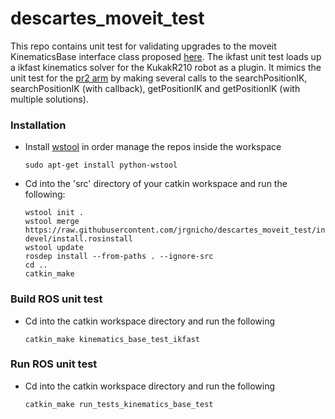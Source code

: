 # descartes_moveit_test
This repo contains unit test for validating upgrades to the moveit KinematicsBase interface class proposed [here](https://github.com/ros-planning/moveit_core/pull/231).  The ikfast unit test loads up a ikfast kinematics solver for the KukakR210 robot as a plugin.  It mimics the unit test for the [pr2 arm](https://github.com/ros-planning/moveit_pr2/blob/indigo-devel/pr2_moveit_tests/kinematics/src/test_kinematics_as_plugin.cpp) by making several calls to the searchPositionIK, searchPositionIK (with callback), getPositionIK and getPositionIK (with multiple solutions).  

### Installation

- Install [wstool](http://wiki.ros.org/wstool) in order manage the repos inside the workspace
  ```
  sudo apt-get install python-wstool
  ```

- Cd into the 'src' directory of your catkin workspace and run the following:
  ```
  wstool init . 
  wstool merge https://raw.githubusercontent.com/jrgnicho/descartes_moveit_test/indigo-devel/install.rosinstall
  wstool update
  rosdep install --from-paths . --ignore-src
  cd ..
  catkin_make
  ```
  
### Build ROS unit test

- Cd into the catkin workspace directory and run the following

  ```
  catkin_make kinematics_base_test_ikfast
  ```
  
### Run ROS unit test
- Cd into the catkin workspace directory and run the following

  ```
  catkin_make run_tests_kinematics_base_test
  ```

